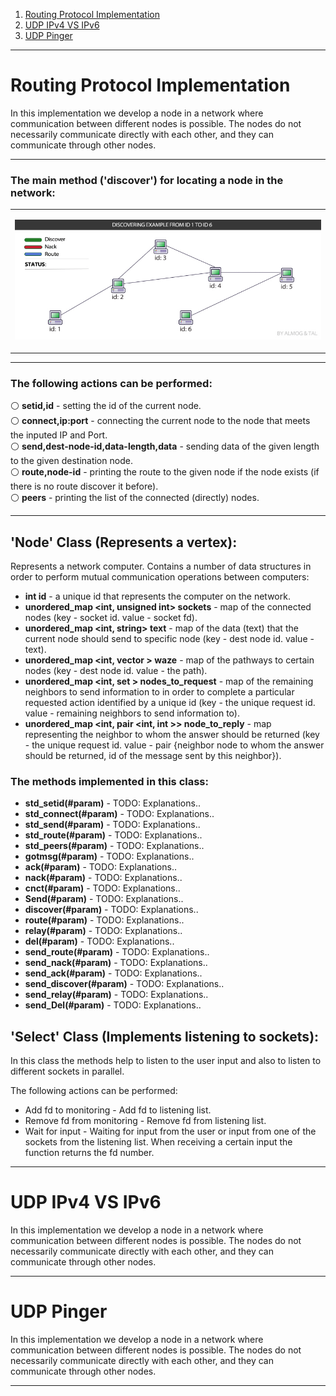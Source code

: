 
1. [ Routing Protocol Implementation ](#routing-protocol-implementation)
2. [ UDP IPv4 VS IPv6 ](#udp-ipv4-vs-ipv6)
3. [ UDP Pinger ](#udp-pinger)

-----

# Routing Protocol Implementation
In this implementation we develop a node in a network where communication between different nodes is possible. The nodes do not necessarily communicate directly with each other, and they can communicate through other nodes.
	
</table>

-----


<table align="center">
	
<h3>The main method ('discover') for locating a node in the network:</h3>
<tr><td>
<p align="center"><img src="https://github.com/AlmogJakov/NetworkingProject/blob/main/PartC/images/discover-animation.gif"/></p>
</td></tr>
</table>

-----
	

<h3> The following actions can be performed: </h3>    

⚪  **setid,id** - setting the id of the current node.  
⚪  **connect,ip:port** - connecting the current node to the node that meets the inputed IP and Port.  
⚪  **send,dest-node-id,data-length,data** - sending data of the given length to the given destination node.  
⚪  **route,node-id** - printing the route to the given node if the node exists (if there is no route discover it before).  
⚪  **peers** - printing the list of the connected (directly) nodes.  	

-----


<h2> 'Node' Class (Represents a vertex): </h2>

Represents a network computer.
Contains a number of data structures in order to perform mutual communication operations between computers:

- **int id** - a unique id that represents the computer on the network.  
- **unordered_map <int, unsigned int> sockets** - map of the connected nodes (key - socket id. value - socket fd).  
- **unordered_map <int, string> text** - map of the data (text) that the current node should send to specific node (key - dest node id. value - text).  
- **unordered_map <int, vector <int>> waze** - map of the pathways to certain nodes (key - dest node id. value - the path).  
- **unordered_map <int, set <int>> nodes_to_request** - map of the remaining neighbors to send information to in order to complete a particular requested action identified by a unique id (key - the unique request id. value - remaining neighbors to send information to).  
- **unordered_map <int, pair <int, int >> node_to_reply** - map representing the neighbor to whom the answer should be returned (key - the unique request id. value - pair {neighbor node to whom the answer should be returned, id of the message sent by this neighbor}).  
	
<!--
```diff 
@@ self.graph; @@ (for receiving any vertex by key).
``` 
```diff 
@@ self.ni; @@ (for receiving any vertex neighbors as keys while value = weight).
``` 
```diff 
@@ self.revers_ni; @@ (for receiving any vertex reversed neighbors as keys while value = weight).
``` 
-->

<h3> The methods implemented in this class: </h3>    
	
- **std_setid(#param)** - TODO: Explanations..
- **std_connect(#param)** - TODO: Explanations..
- **std_send(#param)** - TODO: Explanations..
- **std_route(#param)** - TODO: Explanations..
- **std_peers(#param)** - TODO: Explanations..
- **gotmsg(#param)** - TODO: Explanations..
- **ack(#param)** - TODO: Explanations..
- **nack(#param)** - TODO: Explanations..
- **cnct(#param)** - TODO: Explanations..
- **Send(#param)** - TODO: Explanations..
- **discover(#param)** - TODO: Explanations..
- **route(#param)** - TODO: Explanations..
- **relay(#param)** - TODO: Explanations..
- **del(#param)** - TODO: Explanations..
- **send_route(#param)** - TODO: Explanations..
- **send_nack(#param)** - TODO: Explanations..
- **send_ack(#param)** - TODO: Explanations..
- **send_discover(#param)** - TODO: Explanations..
- **send_relay(#param)** - TODO: Explanations..
- **send_Del(#param)** - TODO: Explanations..

<h2> 'Select' Class (Implements listening to sockets): </h2>

In this class the methods help to listen to the user input and also to listen to different sockets in parallel.
  
The following actions can be performed:
- Add fd to monitoring - Add fd to listening list.
- Remove fd from monitoring - Remove fd from listening list. 
- Wait for input - Waiting for input from the user or input from one of the sockets from the listening list. When receiving a certain input the function returns the fd number.

-----

# UDP IPv4 VS IPv6
In this implementation we develop a node in a network where communication between different nodes is possible. The nodes do not necessarily communicate directly with each other, and they can communicate through other nodes.
	
</table>

-----

# UDP Pinger
In this implementation we develop a node in a network where communication between different nodes is possible. The nodes do not necessarily communicate directly with each other, and they can communicate through other nodes.
	
</table>

-----
